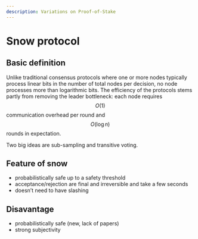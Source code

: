 ```yaml
---
description: Variations on Proof-of-Stake
---
```


# Snow protocol

## Basic definition

Unlike traditional consensus protocols where one or more nodes typically process linear bits in the number of total nodes per decision, no node processes more than logarithmic bits. The efficiency of the protocols stems partly from removing the leader bottleneck: each node requires $$O(1)$$ communication overhead per round and $$O(\log n)$$ rounds in expectation.

Two big ideas are sub-sampling and transitive voting.

## Feature of snow

* probabilistically safe up to a safety threshold
* acceptance/rejection are final and irreversible and take a few seconds
* doesn’t need to have slashing

## Disavantage

* probabilistically safe (new, lack of papers)
* strong subjectivity
